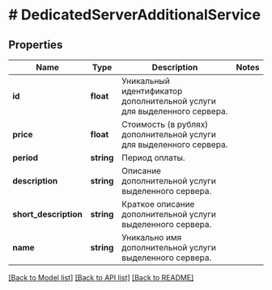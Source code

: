# # DedicatedServerAdditionalService

## Properties

Name | Type | Description | Notes
------------ | ------------- | ------------- | -------------
**id** | **float** | Уникальный идентификатор дополнительной услуги для выделенного сервера. |
**price** | **float** | Стоимость (в рублях) дополнительной услуги для выделенного сервера. |
**period** | **string** | Период оплаты. |
**description** | **string** | Описание дополнительной услуги выделенного сервера. |
**short_description** | **string** | Краткое описание дополнительной услуги выделенного сервера. |
**name** | **string** | Уникально имя дополнительной услуги выделенного сервера. |

[[Back to Model list]](../../README.md#models) [[Back to API list]](../../README.md#endpoints) [[Back to README]](../../README.md)

